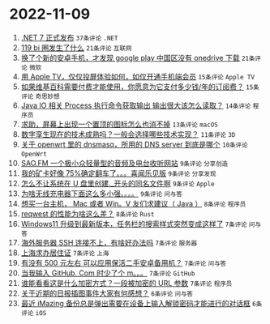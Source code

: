 # 2022-11-09

1. [.NET 7 正式发布](https://www.v2ex.com/t/893739) `37条评论` `.NET`
1. [119 bi 圈发生了什么](https://www.v2ex.com/t/893753) `21条评论` `互联网`
1. [换了个新的安卓手机，才发现 google play 中国区没有 onedrive 下载](https://www.v2ex.com/t/893738) `21条评论` `微软`
1. [用 Apple TV，仅仅投屏体验如何，如仅开通手机端会员](https://www.v2ex.com/t/893774) `15条评论` `Apple TV`
1. [如果维基百科需要付费才能使用，你愿意为它支付多少钱/年的订阅费？](https://www.v2ex.com/t/893761) `15条评论` `奇思妙想`
1. [Java IO 相关 Process 执行命令获取输出 输出很大该怎么读取？](https://www.v2ex.com/t/893762) `14条评论` `程序员`
1. [求助，屏幕上出现一个置顶的图标怎么也消不掉](https://www.v2ex.com/t/893760) `13条评论` `macOS`
1. [数字孪生现在的技术成熟吗？一般会选择哪些技术实现？](https://www.v2ex.com/t/893763) `11条评论` `3D`
1. [关于 openwrt 里的 dnsmasq，所用的 DNS server 到底是哪个](https://www.v2ex.com/t/893785) `10条评论` `OpenWrt`
1. [SAO.FM 一个极小众轻量型的音频及电台收听网站](https://www.v2ex.com/t/893779) `9条评论` `分享创造`
1. [我的矿卡好像 75%确定翻车了。。。喜闻乐见版](https://www.v2ex.com/t/893770) `9条评论` `分享发现`
1. [怎么不让系统在 U 盘里创建._开头的同名文件啊](https://www.v2ex.com/t/893755) `9条评论` `Apple`
1. [为啥无线充电器下面这么多小强。。。。](https://www.v2ex.com/t/893752) `9条评论` `问与答`
1. [想买一台主机， Mac 或者 Win。V 友们求建议（ Java ）](https://www.v2ex.com/t/893791) `8条评论` `程序员`
1. [reqwest 的性能为啥这么差？](https://www.v2ex.com/t/893742) `8条评论` `Rust`
1. [Windows11 升级到最新版本，任务栏的搜索样式突然变成这样了](https://www.v2ex.com/t/893782) `7条评论` `问与答`
1. [海外服务器 SSH 连接不上，有啥好办法吗](https://www.v2ex.com/t/893781) `7条评论` `服务器`
1. [上海求办居住证](https://www.v2ex.com/t/893766) `7条评论` `上海`
1. [有没有 500 元左右 可以应用保活二手安卓备用机？](https://www.v2ex.com/t/893750) `7条评论` `问与答`
1. [当我输入 GitHub. Com 时少了个 m。。。](https://www.v2ex.com/t/893749) `7条评论` `GitHub`
1. [谁能看看这是什么加密方式？一段被加密的 URL 参数](https://www.v2ex.com/t/893748) `7条评论` `程序员`
1. [关于近期的日报插图事件大家有何感想？](https://www.v2ex.com/t/893764) `6条评论` `问与答`
1. [最近 iMazing 备份总是弹出需要在设备上输入解锁密码才能进行的对话框](https://www.v2ex.com/t/893737) `6条评论` `iOS`
